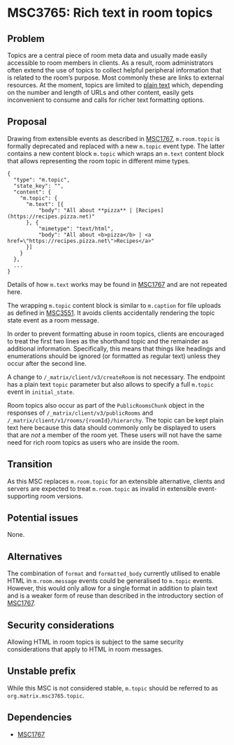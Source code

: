 # MSC3765: Rich text in room topics

## Problem

Topics are a central piece of room meta data and usually made easily
accessible to room members in clients. As a result, room administrators
often extend the use of topics to collect helpful peripheral information
that is related to the room’s purpose. Most commonly these are links to
external resources. At the moment, topics are limited to [plain text]
which, depending on the number and length of URLs and other content,
easily gets inconvenient to consume and calls for richer text formatting
options.

## Proposal

Drawing from extensible events as described in [MSC1767],
`m.room.topic` is formally deprecated and replaced with a new `m.topic`
event type. The latter contains a new content block `m.topic` which wraps
an `m.text` content block that allows representing the room topic in
different mime types.

``` json5
{
  "type": "m.topic",
  "state_key": "",
  "content": {
    "m.topic": {
      "m.text": [{
          "body": "All about **pizza** | [Recipes](https://recipes.pizza.net)"
      }, {
          "mimetype": "text/html",
          "body": "All about <b>pizza</b> | <a href=\"https://recipes.pizza.net\">Recipes</a>"
      }]
    }
  },
  ...
}
```

Details of how `m.text` works may be found in [MSC1767] and are not
repeated here.

The wrapping `m.topic` content block is similar to `m.caption` for file
uploads as defined in [MSC3551]. It avoids clients accidentally rendering
the topic state event as a room message.

In order to prevent formatting abuse in room topics, clients are
encouraged to treat the first two lines as the shorthand topic and the
remainder as additional information. Specifically, this means that
things like headings and enumerations should be ignored (or formatted
as regular text) unless they occur after the second line.

A change to `/_matrix/client/v3/createRoom` is not necessary. The
endpoint has a plain text `topic` parameter but also allows to specify a
full `m.topic` event in `initial_state`.

Room topics also occur as part of the `PublicRoomsChunk` object in the
responses of `/_matrix/client/v3/publicRooms` and
`/_matrix/client/v1/rooms/{roomId}/hierarchy`. The topic can be kept
plain text here because this data should commonly only be displayed to
users that are *not* a member of the room yet. These users will not have
the same need for rich room topics as users who are inside the room.

## Transition

As this MSC replaces `m.room.topic` for an extensible alternative,
clients and servers are expected to treat `m.room.topic` as invalid in
extensible event-supporting room versions.

## Potential issues

None.

## Alternatives

The combination of `format` and `formatted_body` currently utilised to
enable HTML in `m.room.message` events could be generalised to
`m.topic` events. However, this would only allow for a single
format in addition to plain text and is a weaker form of reuse than
described in the introductory section of [MSC1767].

## Security considerations

Allowing HTML in room topics is subject to the same security
considerations that apply to HTML in room messages.

## Unstable prefix

While this MSC is not considered stable, `m.topic` should be referred to
as `org.matrix.msc3765.topic`.

## Dependencies

- [MSC1767]

  [plain text]: https://spec.matrix.org/v1.2/client-server-api/#mroomtopic
  [MSC1767]: https://github.com/matrix-org/matrix-spec-proposals/pull/1767
  [MSC3551]: https://github.com/matrix-org/matrix-spec-proposals/pull/3551
  [`/rooms/{roomId}/upgrade`]: https://spec.matrix.org/v1.5/client-server-api/#post_matrixclientv3roomsroomidupgrade
